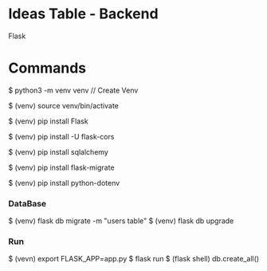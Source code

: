 # Ideas Table - Backend

Flask

# Commands
$ python3 -m venv venv  // Create Venv

$ (venv) source venv/bin/activate

$ (venv) pip install Flask

$ (venv) pip install -U flask-cors

$ (venv) pip install sqlalchemy

$ (venv) pip install flask-migrate

$ (venv) pip install python-dotenv

### DataBase
$ (venv) flask db migrate -m "users table"
$ (venv) flask db upgrade

### Run
$ (vevn) export FLASK_APP=app.py
$ flask run
$ (flask shell) db.create_all()
